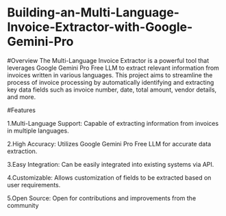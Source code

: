 # Building-an-Multi-Language-Invoice-Extractor-with-Google-Gemini-Pro


#Overview
The Multi-Language Invoice Extractor is a powerful tool that leverages Google Gemini Pro Free LLM to extract relevant information from invoices written in various languages. This project aims to streamline the process of invoice processing by automatically identifying and extracting key data fields such as invoice number, date, total amount, vendor details, and more.

#Features

1.Multi-Language Support: Capable of extracting information from invoices in multiple languages.

2.High Accuracy: Utilizes Google Gemini Pro Free LLM for accurate data extraction.

3.Easy Integration: Can be easily integrated into existing systems via API.

4.Customizable: Allows customization of fields to be extracted based on user requirements.

5.Open Source: Open for contributions and improvements from the community

